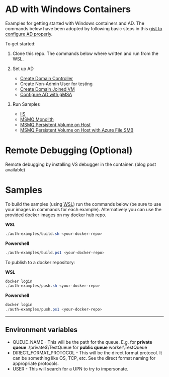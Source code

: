 # AD with Windows Containers

Examples for getting started with Windows containers and AD.  The commands below have been adopted by following basic steps in this [gist to configure AD properly](https://gist.github.com/PatrickLang/27c743782fca17b19bf94490cbb6f960). 

To get started:

1. Clone this repo. The commands below where written and run from the WSL.

2. Set up AD
    - [Create Domain Controller](AD/ad-new-forest-domain/README.md)
    - Create Non-Admin User for testing 
    - [Create Domain Joined VM](AD/vm-domain-join/README.md)
    - [Configure AD with gMSA](AD/create-gmsa/README.md)
3. Run Samples
    - [IIS](auth-examples/Scenarios-Read-Me/README-IIS.md)
    - [MSMQ Monolith](auth-examples/Scenarios-Read-Me/README-Monolith.md)
    - [MSMQ Persistent Volume on Host](auth-examples/Scenarios-Read-Me/README-Persistent-Volume.md)
    - [MSMQ Persistent Volume on Host with Azure File SMB](auth-examples/Scenarios-Read-Me/README-Persistent-Volume-Azure-Files.md)

# Remote Debugging (Optional)

Remote debugging by installing VS debugger in the container. (blog post available)

# Samples

To build the samples (using [WSL](https://docs.microsoft.com/en-us/windows/wsl/install-win10)) run the commands below (be sure to use your images in commands for each example).  Alternatively you can use the provided docker images on my docker hub repo.

**WSL**

```powershell
./auth-examples/build.sh <your-docker-repo>
```

**Powershell**

```powershell
./auth-examples/build.ps1 <your-docker-repo>
```

To publish to a docker repository:

**WSL**

```powershell
docker login
./auth-examples/push.sh <your-docker-repo>
```

**Powershell**

```powershell
docker login
./auth-examples/push.ps1 <your-docker-repo>
```
***
## Environment variables

* QUEUE_NAME - This will be the path for the queue.  E.g. for **private queue** .\private$\TestQueue for **public queue** worker\TestQueue
* DIRECT_FORMAT_PROTOCOL - This will be the direct format protocol.  It can be something like OS, TCP, etc.  See the direct format naming for appropriate protocols.
* USER - This will search for a UPN to try to impersonate.